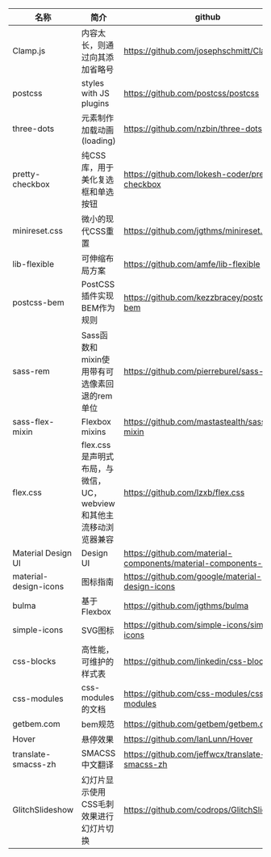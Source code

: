 名称 | 简介 | github
---------|----------|---------
 Clamp.js| 内容太长，则通过向其添加省略号 | https://github.com/josephschmitt/Clamp.js
 postcss | styles with JS plugins | https://github.com/postcss/postcss
 three-dots | 元素制作加载动画(loading) | https://github.com/nzbin/three-dots
 pretty-checkbox | 纯CSS库，用于美化复选框和单选按钮 | https://github.com/lokesh-coder/pretty-checkbox
 minireset.css | 微小的现代CSS重置 | https://github.com/jgthms/minireset.css
 lib-flexible | 可伸缩布局方案 | https://github.com/amfe/lib-flexible
 postcss-bem | PostCSS插件实现BEM作为规则 | https://github.com/kezzbracey/postcss-bem
 sass-rem | Sass函数和mixin使用带有可选像素回退的rem单位 | https://github.com/pierreburel/sass-rem
 sass-flex-mixin | Flexbox mixins | https://github.com/mastastealth/sass-flex-mixin
 flex.css | flex.css是声明式布局，与微信，UC，webview和其他主流移动浏览器兼容 | https://github.com/lzxb/flex.css
 Material Design UI | Design UI |  https://github.com/material-components/material-components-web
 material-design-icons | 图标指南 | https://github.com/google/material-design-icons
 bulma | 基于Flexbox | https://github.com/jgthms/bulma
 simple-icons | SVG图标 | https://github.com/simple-icons/simple-icons
 css-blocks | 高性能，可维护的样式表 | https://github.com/linkedin/css-blocks
 css-modules | css-modules的文档 | https://github.com/css-modules/css-modules
 getbem.com | bem规范 | https://github.com/getbem/getbem.com
 Hover | 悬停效果 | https://github.com/IanLunn/Hover
 translate-smacss-zh | SMACSS中文翻译 | https://github.com/jeffwcx/translate-smacss-zh
 GlitchSlideshow | 幻灯片显示使用CSS毛刺效果进行幻灯片切换 | https://github.com/codrops/GlitchSlideshow

